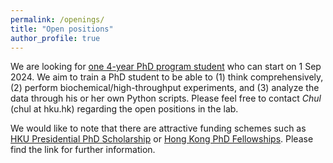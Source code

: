 ```yaml
---
permalink: /openings/
title: "Open positions"
author_profile: true
---
```

We are looking for <ins>one 4-year PhD program student</ins> who can start on 1 Sep 2024. We aim to train a PhD student to be able to (1) think comprehensively, (2) perform biochemical/high-throughput experiments, and (3) analyze the data through his or her own Python scripts. Please feel free to contact *Chul* (chul at hku.hk) regarding the open positions in the lab.

We would like to note that there are attractive funding schemes such as [HKU Presidential PhD Scholarship](https://gradsch.hku.hk/prospective_students/fees_scholarships_and_financial_support/hku_presidential_phd_scholar_programme) or [Hong Kong PhD Fellowships](https://cerg1.ugc.edu.hk/hkpfs/index.html). Please find the link for further information.
